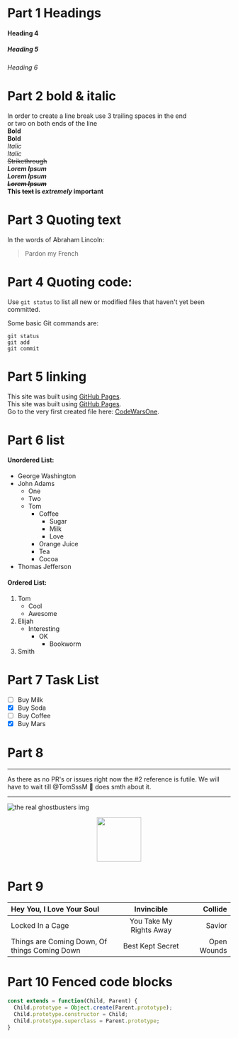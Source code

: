 # Part 1 Headings
#### Heading 4
##### Heading 5
###### Heading 6

# Part 2 bold & italic
In order to create a line break use 3 trailing spaces in the end   
  or two on both ends of the line  
**Bold**   
__Bold__   
*Italic*   
_Italic_   
~~Strikethrough~~ \
*__Lorem Ipsum__* \
**_Lorem Ipsum_** \
**_~~Lorem Ipsum~~_** \
**This ~~text~~ is _extremely_ important**

# Part 3 Quoting text
In the words of Abraham Lincoln:
> Pardon my French

# Part 4 Quoting code:
Use `git status` to list all new or modified files that haven't yet been committed.

Some basic Git commands are:
```
git status
git add
git commit
```

# Part 5 linking
This site was built using [GitHub Pages](https://pages.github.com/).   
This site was built using [GitHub Pages](https://github.com/TomSssM/MyCodewars/blob/master/markdownCheatSheet.md#part-3-quoting-text).   
Go to the very first created file here: [CodeWarsOne](./Laboratory.js/).

# Part 6 list
#### Unordered List:
- George Washington
- John Adams
  - One
  - Two
  - Tom
    * Coffee
      - Sugar
      - Milk
      - Love
    * Orange Juice
    * Tea
    * Cocoa
- Thomas Jefferson

#### Ordered List:
1. Tom
    - Cool
    - Awesome
2. Elijah
    * Interesting
      * OK
        - Bookworm
3. Smith

# Part 7 Task List
- [ ] Buy Milk
- [x] Buy Soda
- [ ] Buy Coffee
- [x] Buy Mars

# Part 8
***
As there as no PR's or issues right now the #2 reference is futile. We will have to wait till @TomSssM :koala: does smth about it.
***
![the real ghostbusters img](https://upload.wikimedia.org/wikipedia/en/thumb/5/5d/Realghostbusters_title.jpg/250px-Realghostbusters_title.jpg)
<p align="center">
  <img src="https://upload.wikimedia.org/wikipedia/en/thumb/5/5d/Realghostbusters_title.jpg/250px-Realghostbusters_title.jpg" width="100" height="100"/>
  </p>

# Part 9
 | Hey You, I Love Your Soul | Invincible | Collide |
 | :--- | :---: | ---: |
 | Locked In a Cage | You Take My Rights Away | Savior |
 | Things are Coming Down, Of things Coming Down | Best Kept Secret | Open Wounds |

# Part 10 Fenced code blocks
```javascript
const extends = function(Child, Parent) {
  Child.prototype = Object.create(Parent.prototype);
  Child.prototype.constructor = Child;
  Child.prototype.superclass = Parent.prototype;
}
```
